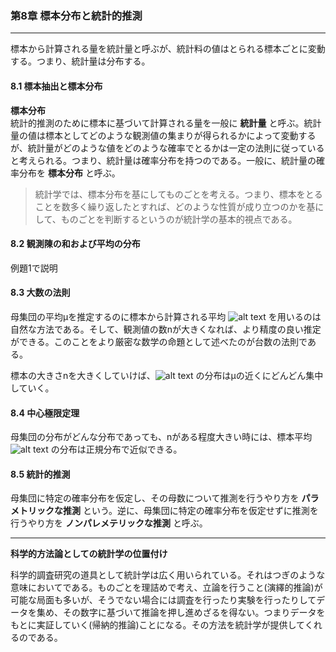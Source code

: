 ### 第8章 標本分布と統計的推測
---

標本から計算される量を統計量と呼ぶが、統計料の値はとられる標本ごとに変動する。つまり、統計量は分布する。

#### 8.1 標本抽出と標本分布
**標本分布**  
統計的推測のために標本に基づいて計算される量を一般に **統計量** と呼ぶ。統計量の値は標本としてどのような観測値の集まりが得られるかによって変動するが、統計量がどのような値をどのような確率でとるかは一定の法則に従っていると考えられる。つまり、統計量は確率分布を持つのである。一般に、統計量の確率分布を **標本分布** と呼ぶ。  

> 統計学では、標本分布を基にしてものごとを考える。つまり、標本をとることを数多く繰り返したとすれば、どのような性質が成り立つのかを基にして、ものごとを判断するというのが統計学の基本的視点である。  

#### 8.2 観測陳の和および平均の分布

例題1で説明

#### 8.3 大数の法則

母集団の平均μを推定するのに標本から計算される平均 ![alt text](http://chart.apis.google.com/chart?cht=tx&chl=\\overline{x}) を用いるのは自然な方法である。そして、観測値の数nが大きくなれば、より精度の良い推定ができる。このことをより厳密な数学の命題として述べたのが台数の法則である。

標本の大きさnを大きくしていけば、![alt text](http://chart.apis.google.com/chart?cht=tx&chl=\\overline{x}) の分布はμの近くにどんどん集中していく。

#### 8.4 中心極限定理

母集団の分布がどんな分布であっても、nがある程度大きい時には、標本平均 ![alt text](http://chart.apis.google.com/chart?cht=tx&chl=\\overline{x}) の分布は正規分布で近似できる。

#### 8.5 統計的推測

母集団に特定の確率分布を仮定し、その母数について推測を行うやり方を **パラメトリックな推測** という。逆に、母集団に特定の確率分布を仮定せずに推測を行うやり方を **ノンパレメテリックな推測** と呼ぶ。


---
**科学的方法論としての統計学の位置付け**

科学的調査研究の道具として統計学は広く用いられている。それはつぎのような意味においてである。ものごとを理詰めで考え、立論を行うこと(演繹的推論)が可能な局面も多いが、そうでない場合には調査を行ったり実験を行ったりしてデータを集め、その数字に基づいて推論を押し進めざるを得ない。つまりデータをもとに実証していく(帰納的推論)ことになる。その方法を統計学が提供してくれるのである。
